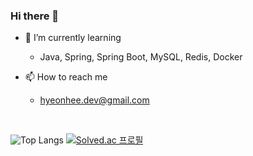 ### Hi there 👋
- 🌱 I’m currently learning
  - Java, Spring, Spring Boot, MySQL, Redis, Docker

- 📫 How to reach me
  - hyeonhee.dev@gmail.com

<br/>

![Top Langs](https://github-readme-stats.vercel.app/api/top-langs/?username=heegane&layout=compact)
[![Solved.ac
프로필](http://mazassumnida.wtf/api/generate_badge?boj=dlgusgml1314)](https://solved.ac/dlgusgml1314)

<!--
**heegane/heegane** is a ✨ _special_ ✨ repository because its `README.md` (this file) appears on your GitHub profile.

Here are some ideas to get you started:

- 🔭 I’m currently working on ...
- 🌱 I’m currently learning ...
- 👯 I’m looking to collaborate on ...
- 🤔 I’m looking for help with ...
- 💬 Ask me about ...
- 📫 How to reach me: ...
- 😄 Pronouns: ...
- ⚡ Fun fact: ...
-->
